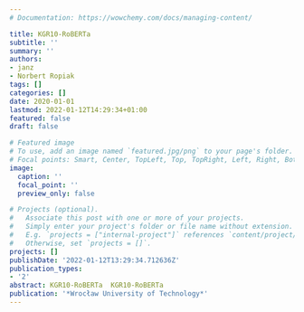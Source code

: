```yaml
---
# Documentation: https://wowchemy.com/docs/managing-content/

title: KGR10-RoBERTa
subtitle: ''
summary: ''
authors:
- janz
- Norbert Ropiak
tags: []
categories: []
date: 2020-01-01
lastmod: 2022-01-12T14:29:34+01:00
featured: false
draft: false

# Featured image
# To use, add an image named `featured.jpg/png` to your page's folder.
# Focal points: Smart, Center, TopLeft, Top, TopRight, Left, Right, BottomLeft, Bottom, BottomRight.
image:
  caption: ''
  focal_point: ''
  preview_only: false

# Projects (optional).
#   Associate this post with one or more of your projects.
#   Simply enter your project's folder or file name without extension.
#   E.g. `projects = ["internal-project"]` references `content/project/deep-learning/index.md`.
#   Otherwise, set `projects = []`.
projects: []
publishDate: '2022-01-12T13:29:34.712636Z'
publication_types:
- '2'
abstract: KGR10-RoBERTa  KGR10-RoBERTa
publication: '*Wrocław University of Technology*'
---
```

